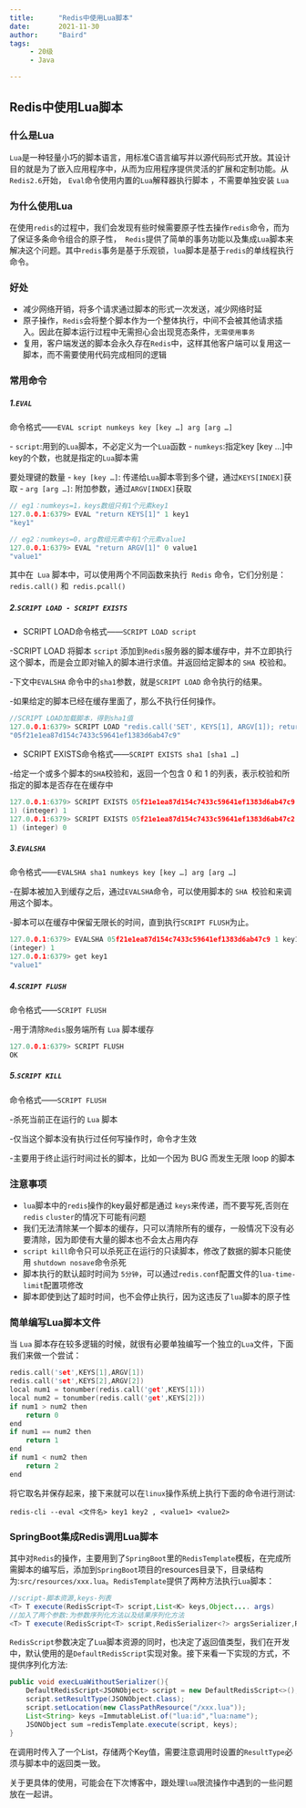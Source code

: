 ```yaml
---
title:      "Redis中使用Lua脚本"
date:       2021-11-30
author:     "Baird"
tags:
     - 20级
     - Java

---
```


## Redis中使用Lua脚本

### 什么是Lua

`Lua`是一种轻量小巧的脚本语言，用标准C语言编写并以源代码形式开放。其设计目的就是为了嵌入应用程序中，从而为应用程序提供灵活的扩展和定制功能。从 `Redis2.6`开始， `Eval`命令使用内置的`Lua`解释器执行脚本 ，不需要单独安装 `Lua`

### 为什么使用Lua

在使用`redis`的过程中，我们会发现有些时候需要原子性去操作`redis`命令，而为了保证多条命令组合的原子性，` Redis`提供了简单的事务功能以及集成`Lua`脚本来解决这个问题。其中`redis`事务是基于乐观锁，`lua`脚本是基于`redis`的单线程执行命令。

### 好处

- 减少网络开销，将多个请求通过脚本的形式一次发送，减少网络时延
- 原子操作，`Redis`会将整个脚本作为一个整体执行，中间不会被其他请求插入。因此在脚本运行过程中无需担心会出现竞态条件，`无需使用事务`
- 复用，客户端发送的脚本会永久存在`Redis`中，这样其他客户端可以复用这一脚本，而不需要使用代码完成相同的逻辑

### 常用命令

##### 1.`EVAL`

命令格式——`EVAL script numkeys key [key …] arg [arg …]`

\- `script`:用到的`Lua`脚本，不必定义为一个` Lua `函数
\- `numkeys`:指定key [key …]中key的个数，也就是指定的`Lua`脚本需

要处理键的数量
\- `key [key …]`: 传递给`Lua`脚本零到多个键，通过`KEYS[INDEX]`获取
\- `arg [arg …]`: 附加参数，通过`ARGV[INDEX]`获取

```c
// eg1：numkeys=1，keys数组只有1个元素key1
127.0.0.1:6379> EVAL "return KEYS[1]" 1 key1
"key1"
```

```C
// eg2：numkeys=0，arg数组元素中有1个元素value1
127.0.0.1:6379> EVAL "return ARGV[1]" 0 value1
"value1"
```

其中在` Lua` 脚本中，可以使用两个不同函数来执行` Redis` 命令，它们分别是： `redis.call()` 和` redis.pcall()`

##### 2.`SCRIPT LOAD - SCRIPT EXISTS`

- SCRIPT LOAD命令格式——`SCRIPT LOAD script`

-SCRIPT LOAD 将脚本 `script` 添加到`Redis`服务器的脚本缓存中，并不立即执行这个脚本，而是会立即对输入的脚本进行求值。并返回给定脚本的 `SHA `校验和。

-下文中`EVALSHA` 命令中的`sha1`参数，就是`SCRIPT LOAD` 命令执行的结果。

-如果给定的脚本已经在缓存里面了，那么不执行任何操作。

```c
//SCRIPT LOAD加载脚本，得到sha1值
127.0.0.1:6379> SCRIPT LOAD "redis.call('SET', KEYS[1], ARGV[1]); return 1;"
"05f21e1ea87d154c7433c59641ef1383d6ab47c9"
```

- SCRIPT EXISTS命令格式——`SCRIPT EXISTS sha1 [sha1 …]`

-给定一个或多个脚本的` SHA `校验和，返回一个包含 0 和 1 的列表，表示校验和所指定的脚本是否存在在缓存中

```c
127.0.0.1:6379> SCRIPT EXISTS 05f21e1ea87d154c7433c59641ef1383d6ab47c9
1) (integer) 1
127.0.0.1:6379> SCRIPT EXISTS 05f21e1ea87d154c7433c59641ef1383d6ab47c2
1) (integer) 0
```

##### 3.`EVALSHA`

命令格式——`EVALSHA sha1 numkeys key [key …] arg [arg …]`

-在脚本被加入到缓存之后，通过`EVALSHA`命令，可以使用脚本的 `SHA `校验和来调用这个脚本。

-脚本可以在缓存中保留无限长的时间，直到执行`SCRIPT FLUSH`为止。

```c
127.0.0.1:6379> EVALSHA 05f21e1ea87d154c7433c59641ef1383d6ab47c9 1 key1 value1
(integer) 1
127.0.0.1:6379> get key1
"value1"
```

##### 4.`SCRIPT FLUSH`

命令格式——`SCRIPT FLUSH`

-用于清除`Redis`服务端所有 `Lua` 脚本缓存

```c
127.0.0.1:6379> SCRIPT FLUSH
OK
```

##### 5.`SCRIPT KILL`

命令格式——`SCRIPT FLUSH`

-杀死当前正在运行的 `Lua` 脚本

-仅当这个脚本没有执行过任何写操作时，命令才生效

-主要用于终止运行时间过长的脚本，比如一个因为 BUG 而发生无限 loop 的脚本

### 注意事项

- `lua`脚本中的`redis`操作的key最好都是通过 `keys`来传递，而不要写死,否则在`redis` `cluster`的情况下可能有问题
- 我们无法清除某一个脚本的缓存，只可以清除所有的缓存，一般情况下没有必要清除，因为即使有大量的脚本也不会太占用内存
- `script kill`命令只可以杀死正在运行的只读脚本，修改了数据的脚本只能使用 `shutdown nosave`命令杀死
- 脚本执行的默认超时时间为 `5分钟`，可以通过`redis.conf`配置文件的`lua-time-limit`配置项修改
- 脚本即使到达了超时时间，也不会停止执行，因为这违反了`lua`脚本的原子性

### 简单编写Lua脚本文件

当 `Lua` 脚本存在较多逻辑的时候，就很有必要单独编写一个独立的` Lua `文件，下面我们来做一个尝试：

```c
redis.call('set',KEYS[1],ARGV[1])
redis.call('set',KEYS[2],ARGV[2])
local num1 = tonumber(redis.call('get',KEYS[1]))
local num2 = tonumber(redis.call('get',KEYS[2]))
if num1 > num2 then
    return 0
end
if num1 == num2 then
    return 1
end
if num1 < num2 then
    return 2
end
```

将它取名并保存起来，接下来就可以在`linux`操作系统上执行下面的命令进行测试:

```
redis-cli --eval <文件名> key1 key2 , <value1> <value2>
```

### SpringBoot集成Redis调用Lua脚本

其中对`Redis`的操作，主要用到了`SpringBoot`里的`RedisTemplate`模板，在完成所需脚本的编写后，添加到`SpringBoot`项目的resources目录下，目录结构为:`src/resources/xxx.lua`。`RedisTemplate`提供了两种方法执行`Lua`脚本：

``` java
//script-脚本资源,keys-列表
<T> T execute(RedisScript<T> script,List<K> keys,Object.... args)
//加入了两个参数:为参数序列化方法以及结果序列化方法
<T> T execute(RedisScript<T> script,RedisSerializer<?> argsSerializer,RedisSerializer<T> resultSerializer,List<K> keys,Object.... args)
```

`RedisScript`参数决定了`Lua`脚本资源的同时，也决定了返回值类型，我们在开发中，默认使用的是`DefaultRedisScript`实现对象。接下来看一下实现的方式，不提供序列化方法:

```java
public void execLuaWithoutSerializer(){
    DefaultRedisScript<JSONObject> script = new DefaultRedisScript<>();
    script.setResultType(JSONObject.class);
    script.setLocation(new ClassPathResource("/xxx.lua"));
    List<String> keys =ImmutableList.of("lua:id","lua:name");
    JSONObject sum =redisTemplate.execute(script, keys);
}
```

在调用时传入了一个List，存储两个Key值，需要注意调用时设置的`ResultType`必须与脚本中的返回类一致。

关于更具体的使用，可能会在下次博客中，跟处理`lua`限流操作中遇到的一些问题放在一起讲。